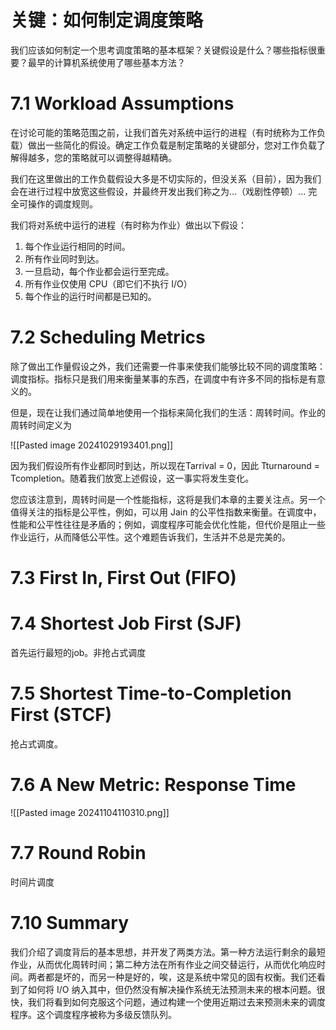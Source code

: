 # 关键：如何制定调度策略
我们应该如何制定一个思考调度策略的基本框架？关键假设是什么？哪些指标很重要？最早的计算机系统使用了哪些基本方法？

# 7.1 Workload Assumptions
在讨论可能的策略范围之前，让我们首先对系统中运行的进程（有时统称为工作负载）做出一些简化的假设。确定工作负载是制定策略的关键部分，您对工作负载了解得越多，您的策略就可以调整得越精确。

我们在这里做出的工作负载假设大多是不切实际的，但没关系（目前），因为我们会在进行过程中放宽这些假设，并最终开发出我们称之为...（戏剧性停顿）... 完全可操作的调度规则。

我们将对系统中运行的进程（有时称为作业）做出以下假设：
1. 每个作业运行相同的时间。
2. 所有作业同时到达。
3. 一旦启动，每个作业都会运行至完成。
4. 所有作业仅使用 CPU（即它们不执行 I/O）
5. 每个作业的运行时间都是已知的。

# 7.2 Scheduling Metrics
除了做出工作量假设之外，我们还需要一件事来使我们能够比较不同的调度策略：调度指标。指标只是我们用来衡量某事的东西，在调度中有许多不同的指标是有意义的。

但是，现在让我们通过简单地使用一个指标来简化我们的生活：周转时间。作业的周转时间定义为

![[Pasted image 20241029193401.png]]

因为我们假设所有作业都同时到达，所以现在Tarrival = 0，因此 Tturnaround = Tcompletion。随着我们放宽上述假设，这一事实将发生变化。

您应该注意到，周转时间是一个性能指标，这将是我们本章的主要关注点。另一个值得关注的指标是公平性，例如，可以用 Jain 的公平性指数来衡量。在调度中，性能和公平性往往是矛盾的；例如，调度程序可能会优化性能，但代价是阻止一些作业运行，从而降低公平性。这个难题告诉我们，生活并不总是完美的。

# 7.3 First In, First Out (FIFO)

# 7.4 Shortest Job First (SJF)
首先运行最短的job。非抢占式调度

# 7.5 Shortest Time-to-Completion First (STCF)
抢占式调度。

# 7.6 A New Metric: Response Time
![[Pasted image 20241104110310.png]]
# 7.7 Round Robin
时间片调度

# 7.10 Summary
我们介绍了调度背后的基本思想，并开发了两类方法。第一种方法运行剩余的最短作业，从而优化周转时间；第二种方法在所有作业之间交替运行，从而优化响应时间。两者都是坏的，而另一种是好的，唉，这是系统中常见的固有权衡。我们还看到了如何将 I/O 纳入其中，但仍然没有解决操作系统无法预测未来的根本问题。很快，我们将看到如何克服这个问题，通过构建一个使用近期过去来预测未来的调度程序。这个调度程序被称为多级反馈队列。





